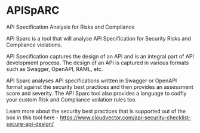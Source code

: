 # APISpARC
API Specification Analysis for Risks and Compliance

API Sparc is a tool that will analyse API Specification for Security Risks and Compliance violations.

API Specification captures the design of an API and is an integral part of API development process. The design of an API is captured in various formats such as Swagger, OpenAPI, RAML, etc.

API Sparc analyses API specifications written in Swagger or OpenAPI format against the security best practices and then provides an assessment score and severity. The API Sparc tool also provides a language to codfiy your custom Risk and Compliance voilation rules too.

Learn more about the security best practices that is supported out of the box in this tool here - https://www.cloudvector.com/api-security-checklist-secure-api-design/
